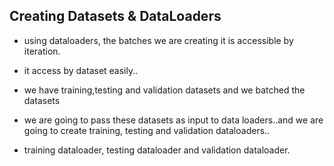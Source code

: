 ## Creating Datasets & DataLoaders

- using dataloaders, the batches we are creating it is accessible by iteration.
- it access by dataset easily..
- we have training,testing and validation datasets and we batched the datasets
- we are going to pass these datasets as input to data loaders..and we are going to create training, testing and validation dataloaders..

- training dataloader, testing dataloader and validation dataloader.